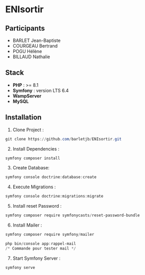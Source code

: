 # ENIsortir

## Participants

- BARLET Jean-Baptiste
- COURGEAU Bertrand
- POGU Hélène
- BILLAUD Nathalie

## Stack

- **PHP** : >= 8.1
- **Symfony** : version LTS 6.4
- **WampServer**
- **MySQL**

## Installation

1. Clone Project : 
```powershell
git clone https://github.com/barletjb/ENIsortir.git
```

2. Install Dependencies :  
```powershell
symfony composer install
```

3. Create Database: 
```powershell
symfony console doctrine:database:create
```

4. Execute Migrations : 
```powershell
symfony console doctrine:migrations:migrate
```

5. Install reset Password :
```powershell
symfony composer require symfonycasts/reset-password-bundle 
```

6. Install Mailer :  
```powershell
symfony composer require symfony/mailer

php bin/console app:rappel-mail
/* Commande pour tester mail */
```


7. Start Symfony Server :  
```powershell
symfony serve
```










